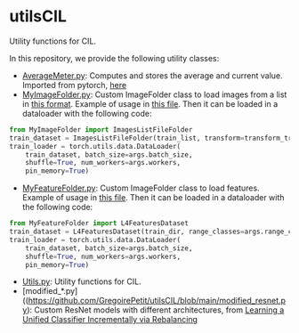 # utilsCIL
Utility functions for CIL.

In this repository, we provide the following utility classes:
- [AverageMeter.py](https://github.com/GregoirePetit/utilsCIL/blob/main/AverageMeter.py): Computes and stores the average and current value. Imported from pytorch, [here](https://github.com/pytorch/examples/blob/master/imagenet/main.py#L420-L438)
- [MyImageFolder.py](https://github.com/GregoirePetit/utilsCIL/blob/main/MyImageFolder.py): Custom ImageFolder class to load images from a list in [this format](https://github.com/GregoirePetit/imagelistsCIL). Example of usage in [this file](https://github.com/GregoirePetit/FeTrIL/blob/main/codes/scratch.py#L88-L104). Then it can be loaded in a dataloader with the following code:
```python
from MyImageFolder import ImagesListFileFolder
train_dataset = ImagesListFileFolder(train_list, transform=transform_train, random_seed=args.random_seed, range_classes=args.range_classes)
train_loader = torch.utils.data.DataLoader(
    train_dataset, batch_size=args.batch_size,
    shuffle=True, num_workers=args.workers,
    pin_memory=True)
```
- [MyFeatureFolder.py](https://github.com/GregoirePetit/utilsCIL/blob/main/MyFeatureFolder.py): Custom ImageFolder class to load features. Example of usage in [this file](https://github.com/GregoirePetit/FeTrIL/blob/main/codes/train_classifiers.py#L40). Then it can be loaded in a dataloader with the following code:
```python
from MyFeatureFolder import L4FeaturesDataset
train_dataset = L4FeaturesDataset(train_dir, range_classes=args.range_classes)
train_loader = torch.utils.data.DataLoader(
    train_dataset, batch_size=args.batch_size,
    shuffle=True, num_workers=args.workers,
    pin_memory=True)
```
- [Utils.py](https://github.com/GregoirePetit/utilsCIL/blob/main/Utils.py): Utility functions for CIL.
- [modified_*.py]((https://github.com/GregoirePetit/utilsCIL/blob/main/modified_resnet.py): Custom ResNet models with different architectures, from [Learning a Unified Classifier Incrementally via Rebalancing](https://github.com/hshustc/CVPR19_Incremental_Learning/tree/master/imagenet-class-incremental)